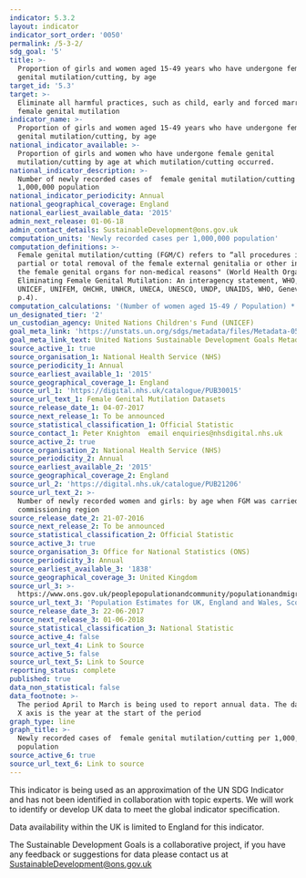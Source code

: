```yaml
---
indicator: 5.3.2
layout: indicator
indicator_sort_order: '0050'
permalink: /5-3-2/
sdg_goal: '5'
title: >-
  Proportion of girls and women aged 15-49 years who have undergone female
  genital mutilation/cutting, by age
target_id: '5.3'
target: >-
  Eliminate all harmful practices, such as child, early and forced marriage and
  female genital mutilation
indicator_name: >-
  Proportion of girls and women aged 15-49 years who have undergone female
  genital mutilation/cutting, by age
national_indicator_available: >-
  Proportion of girls and women who have undergone female genital
  mutilation/cutting by age at which mutilation/cutting occurred. 
national_indicator_description: >-
  Number of newly recorded cases of  female genital mutilation/cutting per
  1,000,000 population
national_indicator_periodicity: Annual
national_geographical_coverage: England
national_earliest_available_data: '2015'
admin_next_release: 01-06-18
admin_contact_details: SustainableDevelopment@ons.gov.uk
computation_units: 'Newly recorded cases per 1,000,000 population'
computation_definitions: >-
  Female genital mutilation/cutting (FGM/C) refers to “all procedures involving
  partial or total removal of the female external genitalia or other injury to
  the female genital organs for non-medical reasons" (World Health Organization,
  Eliminating Female Genital Mutilation: An interagency statement, WHO, UNFPA,
  UNICEF, UNIFEM, OHCHR, UNHCR, UNECA, UNESCO, UNDP, UNAIDS, WHO, Geneva, 2008,
  p.4).
computation_calculations: '(Number of women aged 15-49 / Population) * 1,000,000'
un_designated_tier: '2'
un_custodian_agency: United Nations Children's Fund (UNICEF)
goal_meta_link: 'https://unstats.un.org/sdgs/metadata/files/Metadata-05-03-02.pdf'
goal_meta_link_text: United Nations Sustainable Development Goals Metadata (PDF 206 KB)
source_active_1: true
source_organisation_1: National Health Service (NHS)
source_periodicity_1: Annual
source_earliest_available_1: '2015'
source_geographical_coverage_1: England
source_url_1: 'https://digital.nhs.uk/catalogue/PUB30015'
source_url_text_1: Female Genital Mutilation Datasets
source_release_date_1: 04-07-2017
source_next_release_1: To be announced
source_statistical_classification_1: Official Statistic
source_contact_1: Peter Knighton  email enquiries@nhsdigital.nhs.uk
source_active_2: true
source_organisation_2: National Health Service (NHS)
source_periodicity_2: Annual
source_earliest_available_2: '2015'
source_geographical_coverage_2: England
source_url_2: 'https://digital.nhs.uk/catalogue/PUB21206'
source_url_text_2: >-
  Number of newly recorded women and girls: by age when FGM was carried out and
  commissioning region
source_release_date_2: 21-07-2016
source_next_release_2: To be announced
source_statistical_classification_2: Official Statistic
source_active_3: true
source_organisation_3: Office for National Statistics (ONS)
source_periodicity_3: Annual
source_earliest_available_3: '1838'
source_geographical_coverage_3: United Kingdom
source_url_3: >-
  https://www.ons.gov.uk/peoplepopulationandcommunity/populationandmigration/populationestimates/datasets/populationestimatesforukenglandandwalesscotlandandnorthernireland
source_url_text_3: 'Population Estimates for UK, England and Wales, Scotland and Northern Ireland'
source_release_date_3: 22-06-2017
source_next_release_3: 01-06-2018
source_statistical_classification_3: National Statistic
source_active_4: false
source_url_text_4: Link to Source
source_active_5: false
source_url_text_5: Link to Source
reporting_status: complete
published: true
data_non_statistical: false
data_footnote: >-
  The period April to March is being used to report annual data. The date on the
  X axis is the year at the start of the period
graph_type: line
graph_title: >-
  Newly recorded cases of  female genital mutilation/cutting per 1,000,000
  population
source_active_6: true
source_url_text_6: Link to source
---
```

This indicator is being used as an approximation of the UN SDG Indicator and has not been identified in collaboration with topic experts. We will work to identify or develop UK data to meet the global indicator specification.

Data availability within the UK is limited to England for this indicator.
  
The Sustainable Development Goals is a collaborative project, if you have any feedback or suggestions for data please contact us at <SustainableDevelopment@ons.gov.uk>
